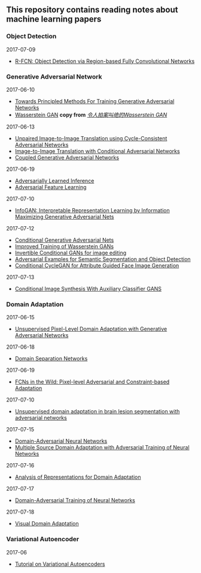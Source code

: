 ## This repository contains reading notes about machine learning papers
### Object Detection
2017-07-09
* [R-FCN: Object Detection via Region-based Fully Convolutional Networks](detection/R_FCN.md)


### Generative Adversarial Network
2017-06-10
* [Towards Principled Methods For Training Generative Adversarial Networks](gan/Towards_Principled_Methods_For_Training_Generative_Adversarial_Networks.md)
* [Wasserstein GAN](gan/Wasserstein_GAN.md) **copy from** *[令人拍案叫绝的Wasserstein GAN](https://zhuanlan.zhihu.com/p/25071913?columnSlug=f00cb0979b57ab6d7f70e287b0cba55d)*

2017-06-13
* [Unpaired Image-to-Image Translation using Cycle-Consistent Adversarial Networks](gan/Unpaired_Image-to-Image_Translation_using_Cycle-Consistent_Adversarial_Networks.md)
* [Image-to-Image Translation with Conditional Adversarial Networks](gan/Image-to-Image_Translation_with_Conditional_Adversarial_Networks.md)
* [Coupled Generative Adversarial Networks](gan/Coupled_Generative_Adversarial_Networks.md)

2017-06-19
* [Adversarially Learned Inference](gan/Adversarially_Learned_Inference.md)
* [Adversarial Feature Learning](gan/Adversarial_Feature_Learning.md)

2017-07-10
* [InfoGAN: Interpretable Representation Learning by Information Maximizing Generative Adversarial Nets](gan/InfoGAN_Interpretable_epresentation_Learning_by_Information_Maximizing_Generative_Adversarial_Nets.md)

2017-07-12
* [Conditional Generative Adversarial Nets](gan/Conditional_Generative_Adversarial_Nets.md)
* [Improved Training of Wasserstein GANs](gan/Improved_Training_of_Wasserstein_GANs.md)
* [Invertible Conditional GANs for image editing](gan/Invertible_Conditional_GANs_for_image_editing.md)
* [Adversarial Examples for Semantic Segmentation and Object Detection](gan/Adversarial_Examples_for_Semantic_Segmentation_and_Object_Detection.md)
* [Conditional CycleGAN for Attribute Guided Face Image Generation](gan/Conditional_CycleGAN_for_Attribute_Guided_Face_Image_Generation.md)

2017-07-13
* [Conditional Image Synthesis With Auxiliary Classifier GANS](gan/Conditional_Image_Synthesis_With_Auxiliary_Classifier_GANS.md)

### Domain Adaptation
2017-06-15
* [Unsupervised Pixel-Level Domain Adaptation with Generative Adversarial Networks](da/Unsupervised_Pixel-Level_Domain_Adaptation_with_Generative_Adversarial_Networks.md)

2017-06-18
* [Domain Separation Networks](da/Domain_Separation_Networks.md)

2017-06-19
* [FCNs in the Wild: Pixel-level Adversarial and Constraint-based Adaptation](da/FCNs_in_the_Wild_Pixel-level_Adversarial_and_Constraint-based_Adaptation.md)

2017-07-10
* [Unsupervised domain adaptation in brain lesion segmentation with adversarial networks](da/Unsupervised_domain_adaptation_in_brain_lesion_segmentation_with_adversarial_networks.md)

2017-07-15
* [Domain-Adversarial Neural Networks](da/Domain-Adversarial_Neural_Networks.md)
* [Multiple Source Domain Adaptation with Adversarial Training of Neural Networks](da/Multiple_Source_Domain_Adaptation_with_Adversarial_Training_of_Neural_Networks.md)

2017-07-16
* [Analysis of Representations for Domain Adaptation](da/Analysis_of_Representations_for_Domain_Adaptation.md)

2017-07-17
* [Domain-Adversarial Training of Neural Networks](da/Domain-Adversarial_Training_of_Neural_Networks.md)

2017-07-18
* [Visual Domain Adaptation](da/visual_domain_adaptation.md)
### Variational Autoencoder
2017-06
* [Tutorial on Variational Autoencoders](vae/Tutorial_on_Variational_Autoencoders.md)
